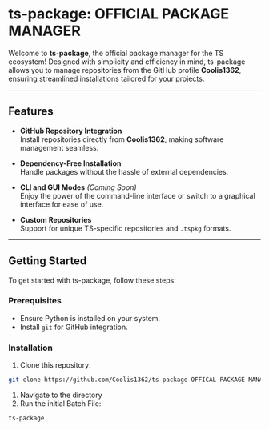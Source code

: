 # ts-package: OFFICIAL PACKAGE MANAGER

Welcome to **ts-package**, the official package manager for the TS ecosystem! Designed with simplicity and efficiency in mind, ts-package allows you to manage repositories from the GitHub profile **Coolis1362**, ensuring streamlined installations tailored for your projects.

---

## Features

- **GitHub Repository Integration**  
  Install repositories directly from **Coolis1362**, making software management seamless.

- **Dependency-Free Installation**  
  Handle packages without the hassle of external dependencies.

- **CLI and GUI Modes** *(Coming Soon)*  
  Enjoy the power of the command-line interface or switch to a graphical interface for ease of use.

- **Custom Repositories**  
  Support for unique TS-specific repositories and `.tspkg` formats.

---

## Getting Started

To get started with ts-package, follow these steps:

### Prerequisites

- Ensure Python is installed on your system.
- Install `git` for GitHub integration.

### Installation

1. Clone this repository:

```bash
git clone https://github.com/Coolis1362/ts-package-OFFICAL-PACKAGE-MANAGER
```

1. Navigate to the directory
2. Run the initial Batch File:

```bash
ts-package
```
